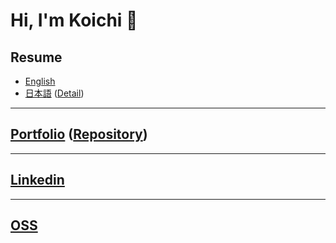 # Hi, I'm Koichi 👋

## Resume
- [English](https://github.com/kupuma-ru21/kupuma-ru21/blob/main/resume_english.pdf)
- [日本語](https://github.com/kupuma-ru21/kupuma-ru21/blob/main/resume_japanese.pdf) ([Detail](https://github.com/kupuma-ru21/kupuma-ru21/blob/main/RESUME_DRAFT.md))

---

## [Portfolio](https://kupuma-ru21.com) ([Repository](https://github.com/kupuma-ru21/portfolio))

---

## [Linkedin](https://www.linkedin.com/in/koichi-kimura-06ba14259/)

---

## [OSS](https://www.linkedin.com/in/koichi-kimura-06ba14259/)
